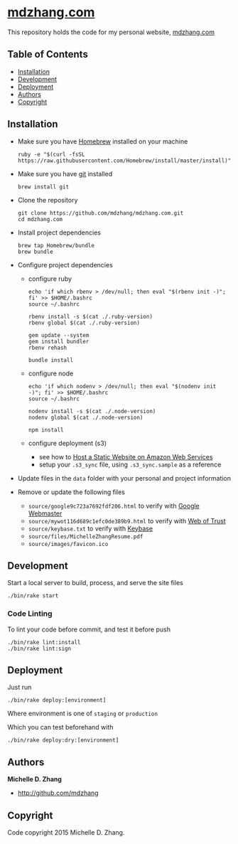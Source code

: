 # [mdzhang.com](http://mdzhang.com)

This repository holds the code for my personal website, [mdzhang.com](http://mdzhang.com)

## Table of Contents

* [Installation](#installation)
* [Development](#development)
* [Deployment](#deployment)
* [Authors](#authors)
* [Copyright](#copyright)

## Installation

* Make sure you have [Homebrew](http://brew.sh/) installed on your machine
    ```
    ruby -e "$(curl -fsSL https://raw.githubusercontent.com/Homebrew/install/master/install)"
    ```

* Make sure you have [git](https://git-scm.com/) installed
    ```
    brew install git
    ```

* Clone the repository
    ```
    git clone https://github.com/mdzhang/mdzhang.com.git
    cd mdzhang.com
    ```

* Install project dependencies
    ```
    brew tap Homebrew/bundle
    brew bundle
    ```

* Configure project dependencies

    * configure ruby
        ```
        echo 'if which rbenv > /dev/null; then eval "$(rbenv init -)"; fi' >> $HOME/.bashrc
        source ~/.bashrc

        rbenv install -s $(cat ./.ruby-version)
        rbenv global $(cat ./.ruby-version)

        gem update --system
        gem install bundler
        rbenv rehash

        bundle install
        ```

    * configure node
        ```
        echo 'if which nodenv > /dev/null; then eval "$(nodenv init -)"; fi' >> $HOME/.bashrc
        source ~/.bashrc

        nodenv install -s $(cat ./.node-version)
        nodenv global $(cat ./.node-version)

        npm install
        ```

    * configure deployment (s3)
        * see how to [Host a Static Website on Amazon Web Services](http://docs.aws.amazon.com/gettingstarted/latest/swh/website-hosting-intro.html)
        * setup your `.s3_sync` file, using `.s3_sync.sample` as a reference

* Update files in the `data` folder with your personal and project information
* Remove or update the following files
    * `source/google9c723a7692fdf206.html` to verify with [Google Webmaster](https://www.google.com/webmasters)
    * `source/mywot116d689c1efc0de389b9.html` to verify with [Web of Trust](https://www.mywot.com/)
    * `source/keybase.txt` to verify with [Keybase](https://keybase.io/)
    * `source/files/MichelleZhangResume.pdf`
    * `source/images/favicon.ico`

## Development

Start a local server to build, process, and serve the site files

```
./bin/rake start
```

### Code Linting

To lint your code before commit, and test it before push

```
./bin/rake lint:install
./bin/rake lint:sign
```

## Deployment

Just run

```
./bin/rake deploy:[environment]
```

Where environment is one of `staging` or `production`

Which you can test beforehand with

```
./bin/rake deploy:dry:[environment]
```

## Authors

**Michelle D. Zhang**

  * <http://github.com/mdzhang>

## Copyright

Code copyright 2015 Michelle D. Zhang.